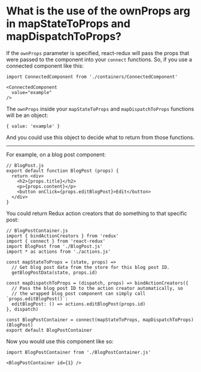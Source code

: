 # What is the use of the ownProps arg in mapStateToProps and mapDispatchToProps?

If the `ownProps` parameter is specified, react-redux will pass the props that were passed to the component into your `connect` functions. So, if you use a connected component like this:

    import ConnectedComponent from './containers/ConnectedComponent'
    
    <ConnectedComponent
      value="example"
    />
    

The `ownProps` inside your `mapStateToProps` and `mapDispatchToProps` functions will be an object:

    { value: 'example' }
    

And you could use this object to decide what to return from those functions.

* * *

For example, on a blog post component:

    // BlogPost.js
    export default function BlogPost (props) {
      return <div>
        <h2>{props.title}</h2>
        <p>{props.content}</p>
        <button onClick={props.editBlogPost}>Edit</button>
      </div>
    }
    

You could return Redux action creators that do something to that specific post:

    // BlogPostContainer.js
    import { bindActionCreators } from 'redux'
    import { connect } from 'react-redux'
    import BlogPost from './BlogPost.js'
    import * as actions from './actions.js'
    
    const mapStateToProps = (state, props) =>
      // Get blog post data from the store for this blog post ID.
      getBlogPostData(state, props.id)
    
    const mapDispatchToProps = (dispatch, props) => bindActionCreators({
      // Pass the blog post ID to the action creator automatically, so
      // the wrapped blog post component can simply call `props.editBlogPost()`:
      editBlogPost: () => actions.editBlogPost(props.id)
    }, dispatch)
    
    const BlogPostContainer = connect(mapStateToProps, mapDispatchToProps)(BlogPost)
    export default BlogPostContainer
    

Now you would use this component like so:

    import BlogPostContainer from './BlogPostContainer.js'
    
    <BlogPostContainer id={1} />
